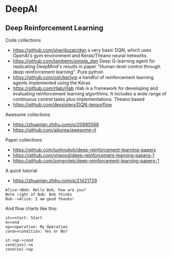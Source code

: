 # DeepAI

## Deep Reinforcement Learning
Code collections
* https://github.com/sherjilozair/dqn  a very basic DQN, which uses OpenAI's gym environment and Keras/Theano neural networks.
* https://github.com/tambetm/simple_dqn Deep Q-learning agent for replicating DeepMind's results in paper "Human-level control through deep reinforcement learning". Pure python
* https://github.com/osh/kerlym a handful of reinforcement learning agents implemented using the Keras
* https://github.com/rllab/rllab rllab is a framework for developing and evaluating reinforcement learning algorithms. It includes a wide range of continuous control tasks plus implementations. Theano based
* https://github.com/devsisters/DQN-tensorflow

Awesome collections
* https://zhuanlan.zhihu.com/p/20885568
* https://github.com/aikorea/awesome-rl

Paper collections
* https://github.com/junhyukoh/deep-reinforcement-learning-papers
* https://github.com/yiiwood/deep-reinforcement-learning-papers-1
* https://github.com/songrotek/deep-reinforcement-learning-papers-1

A quick tutorial
* https://zhuanlan.zhihu.com/p/21421729

```sequence
Alice->Bob: Hello Bob, how are you?
Note right of Bob: Bob thinks
Bob-->Alice: I am good thanks!
```

And flow charts like this:

```flow
st=>start: Start
e=>end
op=>operation: My Operation
cond=>condition: Yes or No?

st->op->cond
cond(yes)->e
cond(no)->op
```